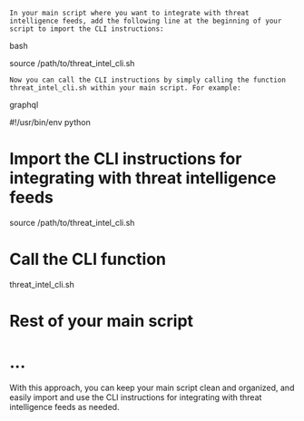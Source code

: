     In your main script where you want to integrate with threat intelligence feeds, add the following line at the beginning of your script to import the CLI instructions:

bash

source /path/to/threat_intel_cli.sh

    Now you can call the CLI instructions by simply calling the function threat_intel_cli.sh within your main script. For example:

graphql

#!/usr/bin/env python

# Import the CLI instructions for integrating with threat intelligence feeds
source /path/to/threat_intel_cli.sh

# Call the CLI function
threat_intel_cli.sh

# Rest of your main script
# ...

With this approach, you can keep your main script clean and organized, and easily import and use the CLI instructions for integrating with threat intelligence feeds as needed.

